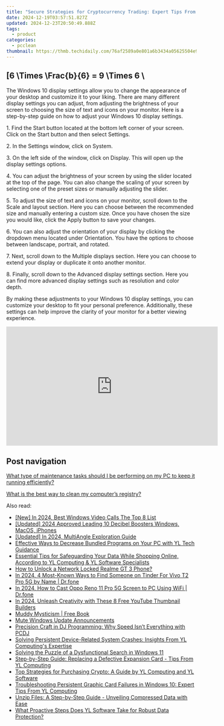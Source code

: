 ```yaml
---
title: "Secure Strategies for Cryptocurrency Trading: Expert Tips From YL Computing's Guide"
date: 2024-12-19T03:57:51.827Z
updated: 2024-12-23T20:50:49.888Z
tags:
  - product
categories:
  - pcclean
thumbnail: https://thmb.techidaily.com/76af2589a0e801a6b3434a05625504e9a24382860270c85ff4fd48c9e5e5afe1.png
---
```


## \[6 \Times \Frac{b}{6} = 9 \Times 6 \

The Windows 10 display settings allow you to change the appearance of your desktop and customize it to your liking. There are many different display settings you can adjust, from adjusting the brightness of your screen to choosing the size of text and icons on your monitor. Here is a step-by-step guide on how to adjust your Windows 10 display settings. 

1\. Find the Start button located at the bottom left corner of your screen. Click on the Start button and then select Settings.

2\. In the Settings window, click on System.

3\. On the left side of the window, click on Display. This will open up the display settings options. 

4\. You can adjust the brightness of your screen by using the slider located at the top of the page. You can also change the scaling of your screen by selecting one of the preset sizes or manually adjusting the slider.

5\. To adjust the size of text and icons on your monitor, scroll down to the Scale and layout section. Here you can choose between the recommended size and manually entering a custom size. Once you have chosen the size you would like, click the Apply button to save your changes.

6\. You can also adjust the orientation of your display by clicking the dropdown menu located under Orientation. You have the options to choose between landscape, portrait, and rotated.

7\. Next, scroll down to the Multiple displays section. Here you can choose to extend your display or duplicate it onto another monitor.

8\. Finally, scroll down to the Advanced display settings section. Here you can find more advanced display settings such as resolution and color depth. 

By making these adjustments to your Windows 10 display settings, you can customize your desktop to fit your personal preference. Additionally, these settings can help improve the clarity of your monitor for a better viewing experience.

<!-- affiliate ads begin -->
<iframe width="560" height="315" src="https://www.youtube.com/embed/-G7cU8dYvuI?si=JaKqRcW6qq9CDvty" title="YouTube video player" frameborder="0" allow="accelerometer; autoplay; clipboard-write; encrypted-media; gyroscope; picture-in-picture; web-share" referrerpolicy="strict-origin-when-cross-origin" allowfullscreen></iframe>
<!-- affiliate ads end -->

## Post navigation

[What type of maintenance tasks should I be performing on my PC to keep it running efficiently?](https://tools.techidaily.com/pcclean/products/)

[What is the best way to clean my computer’s registry?](https://tools.techidaily.com/pcclean/products/)

<ins class="adsbygoogle"
     style="display:block"
     data-ad-format="autorelaxed"
     data-ad-client="ca-pub-7571918770474297"
     data-ad-slot="1223367746"></ins>

<ins class="adsbygoogle"
     style="display:block"
     data-ad-client="ca-pub-7571918770474297"
     data-ad-slot="8358498916"
     data-ad-format="auto"
     data-full-width-responsive="true"></ins>

<span class="atpl-alsoreadstyle">Also read:</span>
<div><ul>
<li><a href="https://screen-video-capture.techidaily.com/new-in-2024-best-windows-video-calls-the-top-8-list/"><u>[New] In 2024, Best Windows Video Calls The Top 8 List</u></a></li>
<li><a href="https://youtube-lab.techidaily.com/ed-2024-approved-leading-10-decibel-boosters-windows-macos-iphones/"><u>[Updated] 2024 Approved Leading 10 Decibel Boosters Windows, MacOS, iPhones</u></a></li>
<li><a href="https://on-screen-recording.techidaily.com/updated-in-2024-multiangle-exploration-guide/"><u>[Updated] In 2024, MultiAngle Exploration Guide</u></a></li>
<li><a href="https://win-hot.techidaily.com/effective-ways-to-decrease-bundled-programs-on-your-pc-with-yl-tech-guidance/"><u>Effective Ways to Decrease Bundled Programs on Your PC with YL Tech Guidance</u></a></li>
<li><a href="https://win-hot.techidaily.com/essential-tips-for-safeguarding-your-data-while-shopping-online-according-to-yl-computing-and-yl-software-specialists/"><u>Essential Tips for Safeguarding Your Data While Shopping Online, According to YL Computing & YL Software Specialists</u></a></li>
<li><a href="https://easy-unlock-android.techidaily.com/how-to-unlock-a-network-locked-realme-gt-3-phone-by-drfone-android/"><u>How to Unlock a Network Locked Realme GT 3 Phone?</u></a></li>
<li><a href="https://review-topics.techidaily.com/in-2024-4-most-known-ways-to-find-someone-on-tinder-for-vivo-t2-pro-5g-by-name-drfone-by-drfone-virtual-android/"><u>In 2024, 4 Most-Known Ways to Find Someone on Tinder For Vivo T2 Pro 5G by Name | Dr.fone</u></a></li>
<li><a href="https://screen-mirror.techidaily.com/in-2024-how-to-cast-oppo-reno-11-pro-5g-screen-to-pc-using-wifi-drfone-by-drfone-android/"><u>In 2024, How to Cast Oppo Reno 11 Pro 5G Screen to PC Using WiFi | Dr.fone</u></a></li>
<li><a href="https://youtube-webster.techidaily.com/24-unleash-creativity-with-these-8-free-youtube-thumbnail-builders/"><u>In 2024, Unleash Creativity with These 8 Free YouTube Thumbnail Builders</u></a></li>
<li><a href="https://novels-ebooks.techidaily.com/210272624-9781910559642-muddy-mysticism/"><u>Muddy Mysticism | Free Book</u></a></li>
<li><a href="https://win11.techidaily.com/mute-windows-update-announcements/"><u>Mute Windows Update Announcements</u></a></li>
<li><a href="https://win-hot.techidaily.com/precision-craft-in-dj-programming-why-speed-isnt-everything-with-pcdj/"><u>Precision Craft in DJ Programming: Why Speed Isn’t Everything with PCDJ</u></a></li>
<li><a href="https://win-hot.techidaily.com/solving-persistent-device-related-system-crashes-insights-from-yl-computings-expertise/"><u>Solving Persistent Device-Related System Crashes: Insights From YL Computing's Expertise</u></a></li>
<li><a href="https://tech-renaissance.techidaily.com/solving-the-puzzle-of-a-dysfunctional-search-in-windows-11/"><u>Solving the Puzzle of a Dysfunctional Search in Windows 11</u></a></li>
<li><a href="https://win-hot.techidaily.com/step-by-step-guide-replacing-a-defective-expansion-card-tips-from-yl-computing/"><u>Step-by-Step Guide: Replacing a Defective Expansion Card - Tips From YL Computing</u></a></li>
<li><a href="https://win-hot.techidaily.com/top-strategies-for-purchasing-crypto-a-guide-by-yl-computing-and-yl-software/"><u>Top Strategies for Purchasing Crypto: A Guide by YL Computing and YL Software</u></a></li>
<li><a href="https://win-hot.techidaily.com/troubleshooting-persistent-graphic-card-failures-in-windows-10-expert-tips-from-yl-computing/"><u>Troubleshooting Persistent Graphic Card Failures in Windows 10: Expert Tips From YL Computing</u></a></li>
<li><a href="https://win-hot.techidaily.com/unzip-files-a-step-by-step-guide-unveiling-compressed-data-with-ease/"><u>Unzip Files: A Step-by-Step Guide - Unveiling Compressed Data with Ease</u></a></li>
<li><a href="https://win-hot.techidaily.com/what-proactive-steps-does-yl-software-take-for-robust-data-protection/"><u>What Proactive Steps Does YL Software Take for Robust Data Protection?</u></a></li>
</ul></div>


